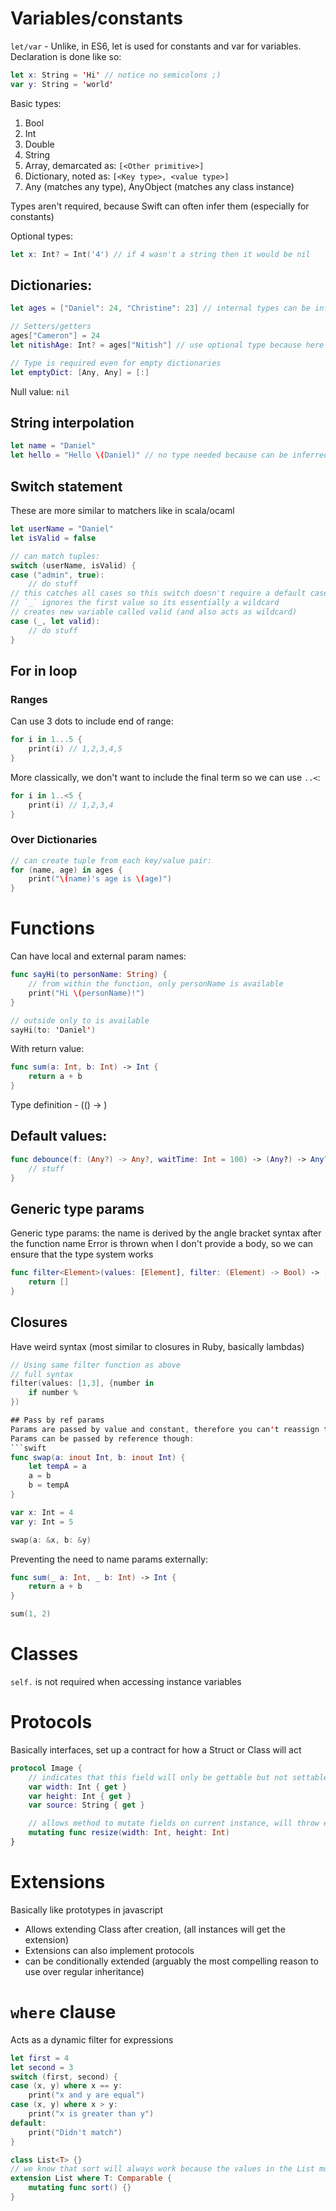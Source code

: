 # Variables/constants

`let/var` -
Unlike, in ES6, let is used for constants and var for variables.
Declaration is done like so:
```swift
let x: String = 'Hi' // notice no semicolons ;)
var y: String = 'world'
```
Basic types:
1. Bool
1. Int
1. Double
1. String
1. Array, demarcated as: `[<Other primitive>]`
1. Dictionary, noted as: `[<Key type>, <value type>]`
1. Any (matches any type), AnyObject (matches any class instance)

Types aren't required, because Swift can often infer them (especially for constants)

Optional types:
```swift
let x: Int? = Int('4') // if 4 wasn't a string then it would be nil
```

## Dictionaries:
```swift
let ages = ["Daniel": 24, "Christine": 23] // internal types can be inferred (optionally: [String, Int])

// Setters/getters
ages["Cameron"] = 24
let nitishAge: Int? = ages["Nitish"] // use optional type because here his age is `nil` in the original dict

// Type is required even for empty dictionaries
let emptyDict: [Any, Any] = [:]
```

Null value: `nil`

## String interpolation
```swift
let name = "Daniel"
let hello = "Hello \(Daniel)" // no type needed because can be inferred
```

## Switch statement
These are more similar to matchers like in scala/ocaml
```swift
let userName = "Daniel"
let isValid = false

// can match tuples:
switch (userName, isValid) {
case ("admin", true):
    // do stuff
// this catches all cases so this switch doesn't require a default case
// `_` ignores the first value so its essentially a wildcard
// creates new variable called valid (and also acts as wildcard)
case (_, let valid):
    // do stuff
}
```

## For in loop
### Ranges
Can use 3 dots to include end of range:
```swift
for i in 1...5 {
    print(i) // 1,2,3,4,5
}
```

More classically, we don't want to include the final term so we can use `..<`:
```swift
for i in 1..<5 {
    print(i) // 1,2,3,4
}
```

### Over Dictionaries
```swift
// can create tuple from each key/value pair:
for (name, age) in ages {
    print("\(name)'s age is \(age)")
}
```


# Functions
Can have local and external param names:
```swift
func sayHi(to personName: String) {
    // from within the function, only personName is available
    print("Hi \(personName)!")
}

// outside only to is available
sayHi(to: 'Daniel')
```
With return value:
```swift
func sum(a: Int, b: Int) -> Int {
    return a + b
}
```

Type definition - ((<parameter types>) -> <return type>)

## Default values:
```swift
func debounce(f: (Any?) -> Any?, waitTime: Int = 100) -> (Any?) -> Any? {
    // stuff
}
```

## Generic type params
Generic type params: the name is derived by the angle bracket syntax after the function name
Error is thrown when I don't provide a body, so we can ensure that the type system works
```swift
func filter<Element>(values: [Element], filter: (Element) -> Bool) -> [Element] {
    return []
}
```

## Closures
Have weird syntax (most similar to closures in Ruby, basically lambdas)
```swift
// Using same filter function as above
// full syntax
filter(values: [1,3], {number in
    if number %
})

## Pass by ref params
Params are passed by value and constant, therefore you can't reassign to params
Params can be passed by reference though:
```swift
func swap(a: inout Int, b: inout Int) {
    let tempA = a
    a = b
    b = tempA
}

var x: Int = 4
var y: Int = 5

swap(a: &x, b: &y)
```
Preventing the need to name params externally:
```swift
func sum(_ a: Int, _ b: Int) -> Int {
    return a + b
}

sum(1, 2)
```

# Classes
`self.` is not required when accessing instance variables

# Protocols
Basically interfaces, set up a contract for how a Struct or Class will act
```swift
protocol Image {
    // indicates that this field will only be gettable but not settable from public interface
    var width: Int { get }
    var height: Int { get }
    var source: String { get }

    // allows method to mutate fields on current instance, will throw error if called on constant (not required for classes)
    mutating func resize(width: Int, height: Int)
}
```

# Extensions
Basically like prototypes in javascript
* Allows extending Class after creation, (all instances will get the extension)
* Extensions can also implement protocols
* can be conditionally extended (arguably the most compelling reason to use over regular inheritance)

# `where` clause
Acts as a dynamic filter for expressions
```swift
let first = 4
let second = 3
switch (first, second) {
case (x, y) where x == y:
    print("x and y are equal")
case (x, y) where x > y:
    print("x is greater than y")
default:
    print("Didn't match")
}

class List<T> {}
// we know that sort will always work because the values in the List must inherit from Comparable
extension List where T: Comparable {
    mutating func sort() {}
}
```
